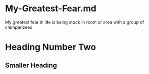 # My-Greatest-Fear.md
My greatest fear in life is being stuck in room or area with a group of chimpanzees

# Heading Number Two



## Smaller Heading
